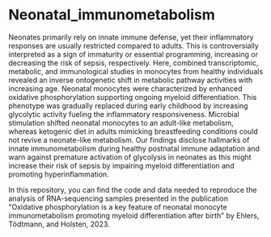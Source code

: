 # Neonatal_immunometabolism

Neonates primarily rely on innate immune defense, yet their inflammatory responses are usually restricted compared to adults. This is controversially interpreted as a sign of immaturity or essential programming, increasing or decreasing the risk of sepsis, respectively. 
Here, combined transcriptomic, metabolic, and immunological studies in monocytes from healthy individuals revealed an inverse ontogenetic shift in metabolic pathway activities with increasing age. Neonatal monocytes were characterized by enhanced oxidative phosphorylation supporting ongoing myeloid differentiation. This phenotype was gradually replaced during early childhood by increasing glycolytic activity fueling the inflammatory responsiveness. Microbial stimulation shifted neonatal monocytes to an adult-like metabolism, whereas ketogenic diet in adults mimicking breastfeeding conditions could not revive a neonate-like metabolism. 
Our findings disclose hallmarks of innate immunometabolism during healthy postnatal immune adaptation and warn against premature activation of glycolysis in neonates as this might increase their risk of sepsis by impairing myeloid differentiation and promoting hyperinflammation.

In this repository, you can find the code and data needed to reproduce the analysis of RNA-sequencing samples presented in the publication "Oxidative phosphorylation is a key feature of neonatal monocyte immunometabolism promoting myeloid differentiation after birth" by Ehlers, Tödtmann, and Holsten, 2023.
